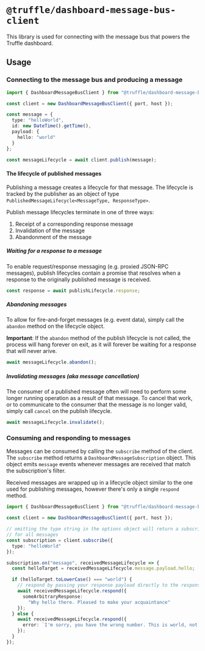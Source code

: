 # `@truffle/dashboard-message-bus-client`

This library is used for connecting with the message bus that powers the
Truffle dashboard.

## Usage

### Connecting to the message bus and producing a message

```ts
import { DashboardMessageBusClient } from "@truffle/dashboard-message-bus-client";

const client = new DashboardMessageBusClient({ port, host });

const message = {
  type: "helloWorld",
  id: new DateTime().getTime(),
  payload: {
    hello: "world"
  }
};

const messageLifecycle = await client.publish(message);
```

#### The lifecycle of published messages

Publishing a message creates a lifecycle for that message. The lifecycle is tracked by the publisher as an object of type `PublishedMessageLifecycle<MessageType, ResponseType>`.

Publish message lifecycles terminate in one of three ways:

1. Receipt of a corresponding response message
2. Invalidation of the message
3. Abandonment of the message

##### Waiting for a response to a message

To enable request/response messaging (e.g. proxied JSON-RPC messages), publish
lifecycles contain a promise that resolves when a response to the originally
published message is received.

```ts
const response = await publishLifecycle.response;
```

##### Abandoning messages

To allow for fire-and-forget messages (e.g. event data), simply call the
`abandon` method on the lifecycle object.

**Important**: If the `abandon` method of the publish lifecycle is not called,
the process will hang forever on exit, as it will forever be waiting for a
response that will never arive.

```ts
await messageLifecycle.abandon();
```

##### Invalidating messages (aka message cancellation)

The consumer of a published message often will need to perform some longer
running operation as a result of that message. To cancel that work, or to
communicate to the consumer that the message is no longer valid, simply call
`cancel` on the publish lifecycle.

```ts
await messageLifecycle.invalidate();
```

### Consuming and responding to messages

Messages can be consumed by calling the `subscribe` method of the client. The
`subscribe` method returns a `DashboardMessageSubscription` object. This object
emits `message` events whenever messages are received that match the
subscription's filter.

Received messages are wrapped up in a lifecycle object similar to the one used for publishing messages, however there's only a single `respond` method.

```ts
import { DashboardMessageBusClient } from "@truffle/dashboard-message-bus-client";

const client = new DashboardMessageBusClient({ port, host });

// omitting the type string in the options object will return a subscription
// for all messages
const subscription = client.subscribe({
  type: "helloWorld"
});

subscription.on("message", receivedMessageLifecycle => {
  const helloTarget = receivedMessageLifecycle.message.payload.hello;

  if (helloTarget.toLowerCase() === "world") {
    // respond by passing your response payload directly to the response
    await receivedMessageLifecycle.respond({
      someArbitraryResponse:
        "Why hello there. Pleased to make your acquaintance"
    });
  } else {
    await receivedMessageLifecycle.respond({
      error: `I'm sorry, you have the wrong number. This is world, not "${helloTarget}"`
    });
  }
});
```
